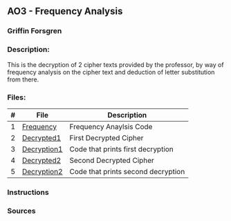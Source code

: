 ## AO3 - Frequency Analysis
### Griffin Forsgren
### Description:

This is the decryption of 2 cipher texts provided by the professor, by way of frequency analysis on the cipher text and deduction of letter substitution from there. 

### Files:

|   #   | File                            | Description                                                |
| :---: | ------------------------------- | ---------------------------------------------------------- |
|   1   | [Frequency](./Frequency.py)     | Frequency Anaylsis Code                                    |
|   2   | [Decrypted1](./Decrypted_1.txt) | First Decrypted Cipher                                     |
|   3   | [Decryption1](./Decryption1.py) | Code that prints first decryption                          |
|   4   | [Decrypted2](./Decrypted_2.txt) | Second Decrypted Cipher                                    |
|   5   | [Decryption2](./Decryption2.py) | Code that prints second decryption                         |

### Instructions

### Sources
